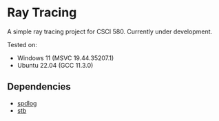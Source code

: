 # Ray Tracing

A simple ray tracing project for CSCI 580. Currently under development.

Tested on:

- Windows 11 (MSVC 19.44.35207.1)
- Ubuntu 22.04 (GCC 11.3.0)


## Dependencies

- [spdlog](https://github.com/gabime/spdlog)
- [stb](https://github.com/nothings/stb)